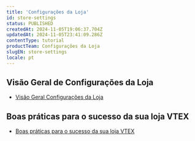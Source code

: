 ```yaml
---
title: 'Configurações da Loja'
id: store-settings
status: PUBLISHED
createdAt: 2024-11-05T19:06:37.704Z
updatedAt: 2024-11-05T23:41:09.286Z
contentType: tutorial
productTeam: Configurações da Loja
slugEN: store-settings
locale: pt
---
```


## Visão Geral de Configurações da Loja

- [Visão Geral Configurações da Loja](https://help.vtex.com/pt/docs/tutorials/visao-geral-configuracoes-da-loja)

## Boas práticas para o sucesso da sua loja VTEX

- [Boas práticas para o sucesso da sua loja VTEX](https://help.vtex.com/pt/docs/tutorials/boas-praticas-para-o-sucesso-da-sua-loja-vtex)

